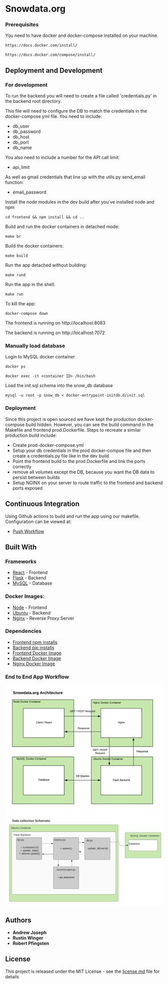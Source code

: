 # Snowdata.org

### Prerequisites

You need to have docker and docker-compose installed on your machine. 

```
https://docs.docker.com/install/
```
```
https://docs.docker.com/compose/install/
```

## Deployment and Development 

### For development 

To run the backend you will need to create a file called 'credentials.py' in the backend root directory. 

This file will need to configure the DB to match the credentials in the docker-compose.yml file. You need to include:
- db_user
- db_password
- db_host
- db_port
- db_name

You also need to include a number for the API call limit:
- api_limit

As well as gmail credentials that line up with the utils.py send_email function:
- email_password

Install the node modules in the dev build after you've installed node and npm
```
cd frontend && npm install && cd ..
```

Build and run the docker containers in detached mode:
```
make br
```

Build the docker containers:
```
make build
```

Run the app detached without building:
```
make rund
```

Run the app in the shell:
```
make run
```

To kill the app:

```
docker-compose down
```

The frontend is running on 
http://localhost:8083


The backend is running on 
http://localhost:7072


### Manually load database
Login to MySQL docker container
```
docker ps
```
```
docker exec -it <container ID> /bin/bash
```

Load the init.sql schema into the snow_db database

```
mysql -u root -p snow_db < docker-entrypoint-initdb.d/init.sql
```


### Deployment 

Since this project is open sourced we have kept the production docker-compose build hidden. However, you can see the build command in the Makefile and frontend prod.Dockerfile. Steps to recreate a similar production build include:
- Create prod-docker-compose.yml
- Setup your db credentials in the prod docker-compoe file and then create a credentials.py file like in the dev build
- Point the frontend build to the prod.Dockerfile and link the ports correctly
- remove all volumes except the DB, because you want the DB data to persist between builds
- Setup NGINX on your server to route traffic to the frontend and backend ports exposed

## Continuous Integration

Using Github actions to build and run the app using our makefile. Configuration can be viewed at:

* [Push Workflow](.github/workflows/push.yml)

## Built With

### Frameworks 

* [React](https://reactjs.org/) - Frontend
* [Flask](https://flask.palletsprojects.com/) - Backend
* [MySQL](https://www.mysql.com/) - Database

### Docker Images:

* [Node](https://hub.docker.com/_/node/) - Frontend
* [Ubuntu](https://hub.docker.com/_/ubuntu) - Backend
* [Nginx](https://hub.docker.com/_/nginx) - Reverse Proxy Server

### Dependencies

* [Frontend npm installs](frontend/package.json)
* [Backend pip installs](backend/requirements.txt)
* [Frontend Docker Image](/frontend/Dockerfile)
* [Backend Docker Image](/backend/Dockerfile)
* [Nginx Docker Image](/nginx/Dockerfile)

### End to End App Workflow

![App Architecture](app-arch.png)
![Backend Architecture](backend-arch.png)

## Authors

* **Andrew Joseph** 
* **Rustin Winger** 
* **Robert Pfingsten** 

## License

This project is released under the MIT License - see the [license.md](license.md) file for details

